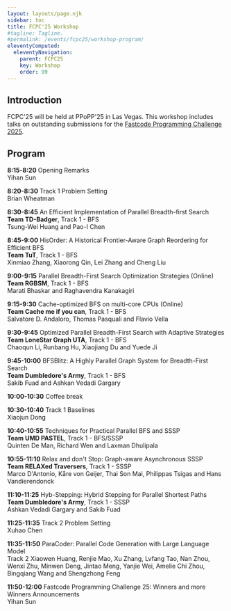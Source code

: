 ```yaml
---
layout: layouts/page.njk
sidebar: toc
title: FCPC'25 Workshop
#tagline: Tagline.
#permalink: /events/fcpc25/workshop-program/
eleventyComputed:
  eleventyNavigation:
    parent: FCPC25
    key: Workshop
    order: 99
---
```


## Introduction

FCPC'25 will be held at PPoPP'25 in Las Vegas. This workshop includes talks on outstanding submissions for the [Fastcode Programming Challenge 2025](/events/fcpc25/).

## Program

**8:15-8:20** Opening Remarks<br>Yihan Sun

**8:20-8:30** Track 1 Problem Setting<br> Brian Wheatman

**8:30-8:45** An Efficient Implementation of Parallel Breadth-first Search<br>**Team TD-Badger**, Track 1 - BFS<br>Tsung-Wei Huang and Pao-I Chen

**8:45-9:00** HisOrder: A Historical Frontier-Aware Graph Reordering for Efficient BFS<br>**Team TuT**, Track 1 - BFS<br>Xinmiao Zhang, Xiaorong Qin, Lei Zhang and Cheng Liu

**9:00-9:15** Parallel Breadth-First Search Optimization Strategies (Online)<br>**Team RGBSM**, Track 1 - BFS<br>Marati Bhaskar and Raghavendra Kanakagiri

**9:15-9:30** Cache-optimized BFS on multi-core CPUs (Online)<br>**Team Cache me if you can**, Track 1 - BFS<br>Salvatore D. Andaloro, Thomas Pasquali and Flavio Vella

**9:30-9:45** Optimized Parallel Breadth-First Search with Adaptive Strategies<br>**Team LoneStar Graph UTA**, Track 1 - BFS<br>Chaoqun Li, Runbang Hu, Xiaojiang Du and Yuede Ji

**9:45-10:00** BFSBlitz: A Highly Parallel Graph System for Breadth-First Search<br>**Team Dumbledore's Army**, Track 1 - BFS<br>Sakib Fuad and Ashkan Vedadi Gargary

**10:00-10:30** Coffee break			

**10:30-10:40** Track 1 Baselines <br>Xiaojun Dong

**10:40-10:55** Techniques for Practical Parallel BFS and SSSP<br>**Team UMD PASTEL**, Track 1 - BFS/SSSP<br>Quinten De Man, Richard Wen and Laxman Dhulipala

**10:55-11:10** Relax and don't Stop: Graph-aware Asynchronous SSSP<br>**Team RELAXed Traversers**, Track 1 - SSSP<br>Marco D'Antonio, Kåre von Geijer, Thai Son Mai, Philippas Tsigas and Hans Vandierendonck

**11:10-11:25** Hyb-Stepping: Hybrid Stepping for Parallel Shortest Paths<br>**Team Dumbledore's Army**, Track 1 - SSSP<br>Ashkan Vedadi Gargary and Sakib Fuad

**11:25-11:35** Track 2 Problem Setting<br> Xuhao Chen

**11:35-11:50** ParaCoder: Parallel Code Generation with Large Language Model<br>Track 2
Xiaowen Huang, Renjie Mao, Xu Zhang, Lvfang Tao, Nan Zhou, Wenxi Zhu, Minwen Deng, Jintao Meng, Yanjie Wei, Amelie Chi Zhou, Bingqiang Wang and Shengzhong Feng

**11:50-12:00** Fastcode Programming Challenge 25: Winners and more<br>Winners Announcements<br>Yihan Sun